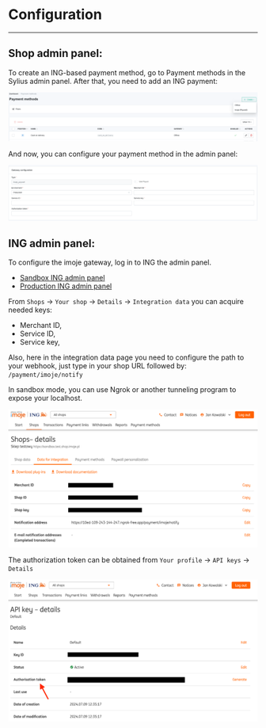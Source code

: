 # Configuration

---

## Shop admin panel:
To create an ING-based payment method, go to Payment methods in the Sylius admin panel.
After that, you need to add an ING payment:

![Screenshot showing payment method config in admin](./create_imoje_payment_method.png)

And now, you can configure your payment method in the admin panel:

![Screenshot showing payment method config in admin](./payment_method_config.png)

## ING admin panel:
To configure the imoje gateway, log in to ING the admin panel.

- [Sandbox ING admin panel](https://sandbox.imoje.ing.pl)
- [Production ING admin panel](https://imoje.ing.pl)

From `Shops` -> `Your shop` -> `Details` -> `Integration data` you can acquire needed keys:

- Merchant ID, 
- Service ID, 
- Service key,

Also, here in the integration data page you need to configure the path to your webhook, 
just type in your shop URL followed by: `/payment/imoje/notify`

In sandbox mode, you can use Ngrok or another tunneling program to expose your localhost.

![Screenshot showing integration data in ING admin panel](./imoje_integration_data.png)

The authorization token can be obtained from `Your profile` → `API keys` → `Details`

![Screenshot showing Authorization key in ING admin panel](./imoje_api_key.png)
